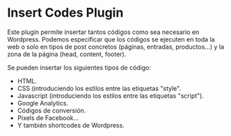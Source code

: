 # Insert Codes Plugin

Este plugin permite insertar tantos códigos como sea necesario en Wordpress. Podemos especificar que los códigos se ejecuten en toda la web o solo en tipos de post concretos (páginas, entradas, productos...) y la zona de la página (head, content, footer).

Se pueden insertar los siguientes tipos de código:

- HTML.
- CSS (introduciendo los estilos entre las etiquetas "style".
- Javascript (introduciendo los estilos entre las etiquetas "script").
- Google Analytics.
- Códigos de conversión.
- Pixels de Facebook...
- Y también shortcodes de Wordpress.
